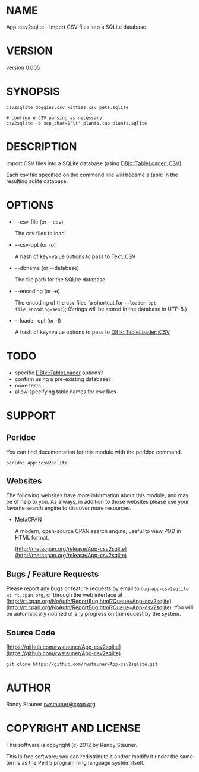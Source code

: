# NAME

App::csv2sqlite - Import CSV files into a SQLite database

# VERSION

version 0.005

# SYNOPSIS

    csv2sqlite doggies.csv kitties.csv pets.sqlite

    # configure CSV parsing as necessary:
    csv2sqlite -o sep_char=$'\t' plants.tab plants.sqlite

# DESCRIPTION

Import CSV files into a SQLite database
(using [DBIx::TableLoader::CSV](https://metacpan.org/pod/DBIx::TableLoader::CSV)).

Each csv file specified on the command line
will became a table in the resulting sqlite database.

# OPTIONS

- --csv-file (or --csv)

    The csv files to load

- --csv-opt (or -o)

    A hash of key=value options to pass to [Text::CSV](https://metacpan.org/pod/Text::CSV)

- --dbname (or --database)

    The file path for the SQLite database

- --encoding (or -e)

    The encoding of the csv files (a shortcut for `--loader-opt file_encoding=$enc`);
    (Strings will be stored in the database in UTF-8.)

- --loader-opt (or -l)

    A hash of key=value options to pass to [DBIx::TableLoader::CSV](https://metacpan.org/pod/DBIx::TableLoader::CSV)

# TODO

- specific [DBIx::TableLoader](https://metacpan.org/pod/DBIx::TableLoader) options?
- confirm using a pre-existing database?
- more tests
- allow specifying table names for csv files

# SUPPORT

## Perldoc

You can find documentation for this module with the perldoc command.

    perldoc App::csv2sqlite

## Websites

The following websites have more information about this module, and may be of help to you. As always,
in addition to those websites please use your favorite search engine to discover more resources.

- MetaCPAN

    A modern, open-source CPAN search engine, useful to view POD in HTML format.

    [http://metacpan.org/release/App-csv2sqlite](http://metacpan.org/release/App-csv2sqlite)

## Bugs / Feature Requests

Please report any bugs or feature requests by email to `bug-app-csv2sqlite at rt.cpan.org`, or through
the web interface at [http://rt.cpan.org/NoAuth/ReportBug.html?Queue=App-csv2sqlite](http://rt.cpan.org/NoAuth/ReportBug.html?Queue=App-csv2sqlite). You will be automatically notified of any
progress on the request by the system.

## Source Code

[https://github.com/rwstauner/App-csv2sqlite](https://github.com/rwstauner/App-csv2sqlite)

    git clone https://github.com/rwstauner/App-csv2sqlite.git

# AUTHOR

Randy Stauner <rwstauner@cpan.org>

# COPYRIGHT AND LICENSE

This software is copyright (c) 2012 by Randy Stauner.

This is free software; you can redistribute it and/or modify it under
the same terms as the Perl 5 programming language system itself.
